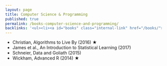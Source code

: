 ```yaml
---
layout: page
title: Computer Science & Programming
published: true
permalink: /books-computer-science-and-programming/
backlinks: '<ul><li><a id="books" class="internal-link" href="/books/">Books</a></li></ul>'
---
```


* Christian, Algorithms to Live By (2016) ★
* James et al., An Introduction to Statistical Learning (2017)
* Schneier, Data and Goliath (2015)
* Wickham, Advanced R (2014) ★
